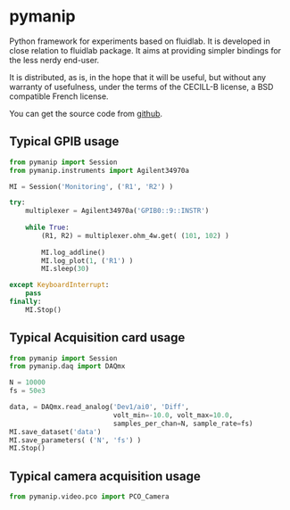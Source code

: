 pymanip
=======

Python framework for experiments based on fluidlab.
It is  developed in close relation to fluidlab package. It aims at
providing simpler bindings for the less nerdy end-user.

It is distributed, as is, in the hope that it will be useful,
but without any warranty of usefulness, under the terms of
the CECILL-B license, a BSD compatible French license.

You can get the source code from [github](https://github.com/jsalort/pymanip).

Typical GPIB usage
------------------

```python
from pymanip import Session
from pymanip.instruments import Agilent34970a

MI = Session('Monitoring', ('R1', 'R2') )

try:
    multiplexer = Agilent34970a('GPIB0::9::INSTR')
   
    while True:
        (R1, R2) = multiplexer.ohm_4w.get( (101, 102) )
        
        MI.log_addline()
        MI.log_plot(1, ('R1') )
        MI.sleep(30)

except KeyboardInterrupt:
    pass
finally:
    MI.Stop()
```

Typical Acquisition card usage
------------------------------

```python
from pymanip import Session
from pymanip.daq import DAQmx

N = 10000
fs = 50e3

data, = DAQmx.read_analog('Dev1/ai0', 'Diff',
                          volt_min=-10.0, volt_max=10.0,
                          samples_per_chan=N, sample_rate=fs)
MI.save_dataset('data')
MI.save_parameters( ('N', 'fs') )
MI.Stop()
```

Typical camera acquisition usage
--------------------------------

```python
from pymanip.video.pco import PCO_Camera
```
